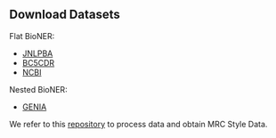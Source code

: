 

## Download Datasets 
Flat BioNER:
- [JNLPBA](https://github.com/cambridgeltl/MTL-Bioinformatics-2016/tree/master/data)
- [BC5CDR](https://github.com/cambridgeltl/MTL-Bioinformatics-2016/tree/master/data)  
- [NCBI](https://github.com/cambridgeltl/MTL-Bioinformatics-2016/tree/master/data)

Nested BioNER:
- [GENIA](https://drive.google.com/file/d/1oF1P8s-0MN9X1M1PlKB2c5aBtxhmoxXb/view?usp=sharing)




We refer to this [repository](https://github.com/ShannonAI/mrc-for-flat-nested-ner) to process data and obtain MRC Style Data.
